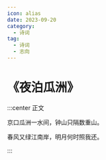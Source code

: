 ```yaml
---
icon: alias
date: 2023-09-20
category:
  - 诗词
tag:
  - 诗词
  - 志向
---
```



# 《夜泊瓜洲》

<!-- more -->


:::center 正文

京口瓜洲一水间，钟山只隔数重山。

春风又绿江南岸，明月何时照我还。

:::